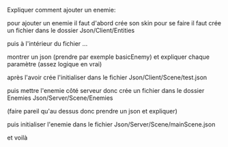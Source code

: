 Expliquer comment ajouter un enemie:

pour ajouter un enemie il faut d'abord crée son skin
pour se faire il faut crée un fichier dans le dossier Json/Client/Entities

puis à l'intérieur du fichier ...

montrer un json (prendre par exemple basicEnemy) et expliquer chaque paramètre (assez logique en vrai)

après l'avoir crée l'initialiser dans le fichier Json/Client/Scene/test.json

puis mettre l'enemie côté serveur
donc crée un fichier dans le dossier Enemies Json/Server/Scene/Enemies

(faire pareil qu'au dessus donc prendre un json et expliquer)

puis initialiser l'enemie dans le fichier Json/Server/Scene/mainScene.json

et voilà